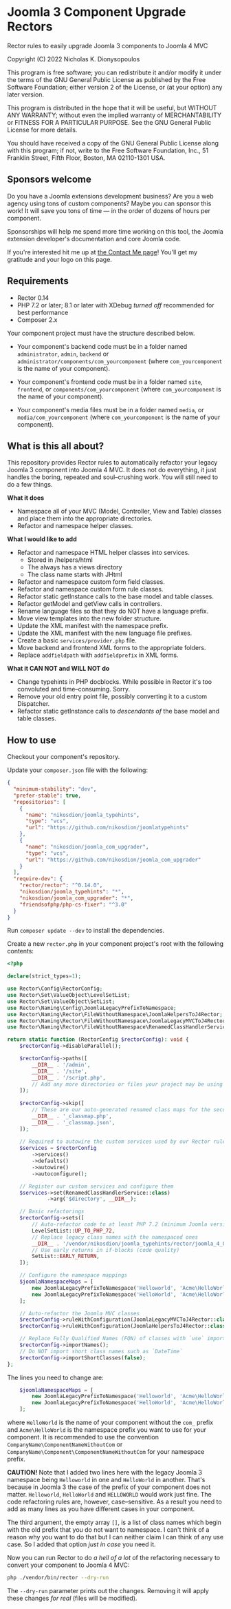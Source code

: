 # Joomla 3 Component Upgrade Rectors

Rector rules to easily upgrade Joomla 3 components to Joomla 4 MVC

Copyright (C) 2022  Nicholas K. Dionysopoulos

This program is free software; you can redistribute it and/or modify
it under the terms of the GNU General Public License as published by
the Free Software Foundation; either version 2 of the License, or
(at your option) any later version.

This program is distributed in the hope that it will be useful,
but WITHOUT ANY WARRANTY; without even the implied warranty of
MERCHANTABILITY or FITNESS FOR A PARTICULAR PURPOSE.  See the
GNU General Public License for more details.

You should have received a copy of the GNU General Public License along
with this program; if not, write to the Free Software Foundation, Inc.,
51 Franklin Street, Fifth Floor, Boston, MA 02110-1301 USA.

## Sponsors welcome

Do you have a Joomla extensions development business? Are you a web agency using tons of custom components? Maybe you can sponsor this work! It will save you tons of time — in the order of dozens of hours per component.

Sponsorships will help me spend more time working on this tool, the Joomla extension developer's documentation and core Joomla code.

If you're interested hit me up at [the Contact Me page](https://www.dionysopoulos.me/contact-me.html?view=item)! You'll get my gratitude and your logo on this page.

## Requirements

* Rector 0.14
* PHP 7.2 or later; 8.1 or later with XDebug _turned off_ recommended for best performance
* Composer 2.x

Your component project must have the structure described below.

* Your component's backend code must be in a folder named `administrator`, `admin`, `backend` or `administrator/components/com_yourcomponent` (where `com_yourcomponent` is the name of your component).

* Your component's frontend code must be in a folder named `site`, `frontend`, or `components/com_yourcomponent` (where `com_yourcomponent` is the name of your component).

* Your component's media files must be in a folder named `media`, or `media/com_yourcomponent` (where `com_yourcomponent` is the name of your component).

## What is this all about?

This repository provides Rector rules to automatically refactor your legacy Joomla 3 component into Joomla 4 MVC. It does not do everything, it just handles the boring, repeated and soul–crushing work. You will still need to do a few things.

**What it does**
* Namespace all of your MVC (Model, Controller, View and Table) classes and place them into the appropriate directories.
* Refactor and namespace helper classes.

**What I would like to add**
* Refactor and namespace HTML helper classes into services.
  * Stored in <root>/helpers/html
  * The <root> always has a views directory
  * The class name starts with JHtml
* Refactor and namespace custom form field classes.
* Refactor and namespace custom form rule classes.
* Refactor static getInstance calls to the base model and table classes.
* Refactor getModel and getView calls in controllers.
* Rename language files so that they do NOT have a language prefix.
* Move view templates into the new folder structure.
* Update the XML manifest with the namespace prefix.
* Update the XML manifest with the new language file prefixes.
* Create a basic `services/provider.php` file.
* Move backend and frontend XML forms to the appropriate folders.
* Replace `addfieldpath` with `addfieldprefix` in XML forms.

**What it CAN NOT and WILL NOT do**
* Change typehints in PHP docblocks. While possible in Rector it's too convoluted and time–consuming. Sorry.
* Remove your old entry point file, possibly converting it to a custom Dispatcher.
* Refactor static getInstance calls to _descendants of_ the base model and table classes.

## How to use

Checkout your component's repository.

Update your `composer.json` file with the following:

```json
{
  "minimum-stability": "dev",
  "prefer-stable": true,
  "repositories": [
    {
      "name": "nikosdion/joomla_typehints",
      "type": "vcs",
      "url": "https://github.com/nikosdion/joomlatypehints"
    },
    {
      "name": "nikosdion/joomla_com_upgrader",
      "type": "vcs",
      "url": "https://github.com/nikosdion/joomla_com_upgrader"
    }
  ],
  "require-dev": {
    "rector/rector": "^0.14.0",
    "nikosdion/joomla_typehints": "*",
    "nikosdion/joomla_com_upgrader": "*",
    "friendsofphp/php-cs-fixer": "^3.0"
  }
}
```

Run `composer update --dev` to install the dependencies.

Create a new `rector.php` in your component project's root with the following contents:

```php
<?php

declare(strict_types=1);

use Rector\Config\RectorConfig;
use Rector\Set\ValueObject\LevelSetList;
use Rector\Set\ValueObject\SetList;
use Rector\Naming\Config\JoomlaLegacyPrefixToNamespace;
use Rector\Naming\Rector\FileWithoutNamespace\JoomlaHelpersToJ4Rector;
use Rector\Naming\Rector\FileWithoutNamespace\JoomlaLegacyMVCToJ4Rector;
use Rector\Naming\Rector\FileWithoutNamespace\RenamedClassHandlerService;

return static function (RectorConfig $rectorConfig): void {
    $rectorConfig->disableParallel();

    $rectorConfig->paths([
        __DIR__ . '/admin',
        __DIR__ . '/site',
        __DIR__ . '/script.php',
        // Add any more directories or files your project may be using here
    ]);
    
    $rectorConfig->skip([
        // These are our auto-generated renamed class maps for the second pass 
        __DIR__ . '_classmap.php',
        __DIR__ . '_classmap.json',
    ]);
    
    // Required to autowire the custom services used by our Rector rules
    $services = $rectorConfig
        ->services()
        ->defaults()
        ->autowire()
        ->autoconfigure();

    // Register our custom services and configure them
	$services->set(RenamedClassHandlerService::class)
	         ->arg('$directory', __DIR__);

    // Basic refactorings
    $rectorConfig->sets([
        // Auto-refactor code to at least PHP 7.2 (minimum Joomla version)
        LevelSetList::UP_TO_PHP_72,
        // Replace legacy class names with the namespaced ones
        __DIR__ . '/vendor/nikosdion/joomla_typehints/rector/joomla_4_0.php',
        // Use early returns in if-blocks (code quality)
        SetList::EARLY_RETURN,
    ]);

    // Configure the namespace mappings
    $joomlaNamespaceMaps = [
        new JoomlaLegacyPrefixToNamespace('Helloworld', 'Acme\HelloWorld', []),
        new JoomlaLegacyPrefixToNamespace('HelloWorld', 'Acme\HelloWorld', []),
    ];

    // Auto-refactor the Joomla MVC classes
    $rectorConfig->ruleWithConfiguration(JoomlaLegacyMVCToJ4Rector::class, $joomlaNamespaceMaps);
    $rectorConfig->ruleWithConfiguration(JoomlaHelpersToJ4Rector::class, $joomlaNamespaceMaps);

    // Replace Fully Qualified Names (FQN) of classes with `use` imports at the top of the file.
    $rectorConfig->importNames();
    // Do NOT import short class names such as `DateTime`
    $rectorConfig->importShortClasses(false);
};
```

The lines you need to change are:
```php
    $joomlaNamespaceMaps = [
        new JoomlaLegacyPrefixToNamespace('Helloworld', 'Acme\HelloWorld', []),
        new JoomlaLegacyPrefixToNamespace('HelloWorld', 'Acme\HelloWorld', []),
    ];
```
where `HelloWorld` is the name of your component without the `com_` prefix and `Acme\HelloWorld` is the namespace prefix you want to use for your component. It is recommended to use the convention `CompanyName\ComponentNameWithoutCom` or `CompanyName\Component\ComponentNameWithoutCom` for your namespace prefix.

**CAUTION!** Note that I added two lines here with the legacy Joomla 3 namespace being `Helloworld` in one and `HelloWorld` in another. That's because in Joomla 3 the case of the prefix of your component does not matter. `Helloworld`, `HelloWorld` and `HELLOWORLD` would work just fine. The code refactoring rules are, however, case–sensitive. As a result you need to add as many lines as you have different cases in your component.

The third argument, the empty array `[]`, is a list of class names which begin with the old prefix that you do not want to namespace. I can't think of a reason why you want to do that but I can neither claim I can think of any use case. So I added that option _just in case_ you need it.

Now you can run Rector to do _a hell of a lot_ of the refactoring necessary to convert your component to Joomla 4 MVC:

```bash
php ./vendor/bin/rector --dry-run
```

The `--dry-run` parameter prints out the changes. Removing it will apply these changes _for real_ (files will be modified).